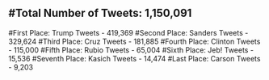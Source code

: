 #Total Number of Tweets: 1,150,091 
---
#First Place: Trump Tweets - 419,369
#Second Place: Sanders Tweets - 329,624
#Third Place: Cruz Tweets - 181,885
#Fourth Place: Clinton Tweets - 115,000
#Fifth Place: Rubio Tweets - 65,004
#Sixth Place: Jeb! Tweets - 15,536
#Seventh Place: Kasich Tweets - 14,474
#Last Place: Carson Tweets - 9,203
